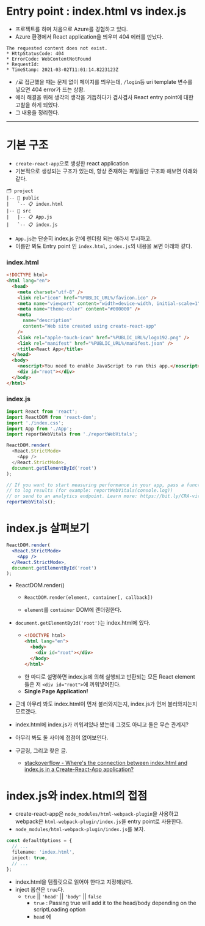 # Entry point : index.html vs index.js
- 프로젝트를 하며 처음으로 Azure를 경험하고 있다.
- Azure 환경에서 React application을 띄우며 404 에러를 만났다.
```text
The requested content does not exist.
* HttpStatusCode: 404
* ErrorCode: WebContentNotFound
* RequestId: 
* TimeStamp: 2021-03-02T11:01:14.8223123Z
```
- `/`로 접근했을 때는 문제 없이 페이지를 띄우는데,
  `/login`등 uri template 변수를 넣으면 404 error가 뜨는 상황.
- 에러 해결을 위해 생각의 생각을 거듭하다가 
  겸사겸사 React entry point에 대한 고찰을 하게 되었다.
- 그 내용을 정리한다.

---

# 기본 구조
- `create-react-app`으로 생성한 react application
- 기본적으로 생성되는 구조가 있는데, 항상 존재하는 파일들만 구조화 해보면 아래와 같다.
```text
🗂 project
|-- 📂 public
|   `-- 📋 index.html
|-- 📂 src
|   |-- 📋 App.js
|   `-- 📋 index.js
```
- `App.js`는 단순히 index.js 안에 렌더링 되는 애라서 무시하고.
- 이름만 봐도 Entry point 인 `index.html`, `index.js`의 내용을 보면 아래와 같다.

### index.html
```html
<!DOCTYPE html>
<html lang="en">
  <head>
    <meta charset="utf-8" />
    <link rel="icon" href="%PUBLIC_URL%/favicon.ico" />
    <meta name="viewport" content="width=device-width, initial-scale=1" />
    <meta name="theme-color" content="#000000" />
    <meta
      name="description"
      content="Web site created using create-react-app"
    />
    <link rel="apple-touch-icon" href="%PUBLIC_URL%/logo192.png" />
    <link rel="manifest" href="%PUBLIC_URL%/manifest.json" />
    <title>React App</title>
  </head>
  <body>
    <noscript>You need to enable JavaScript to run this app.</noscript>
    <div id="root"></div>
  </body>
</html>
```

### index.js
```javascript
import React from 'react';
import ReactDOM from 'react-dom';
import './index.css';
import App from './App';
import reportWebVitals from './reportWebVitals';

ReactDOM.render(
  <React.StrictMode>
    <App />
  </React.StrictMode>,
  document.getElementById('root')
);

// If you want to start measuring performance in your app, pass a function
// to log results (for example: reportWebVitals(console.log))
// or send to an analytics endpoint. Learn more: https://bit.ly/CRA-vitals
reportWebVitals();
```

# index.js 살펴보기
```jsx
ReactDOM.render(
  <React.StrictMode>
    <App />
  </React.StrictMode>,
  document.getElementById('root')
);
```
- ReactDOM.render()
  - ```
    ReactDOM.render(element, container[, callback])
    ```
  - `element`를 `container` DOM에 렌더링한다.
- `document.getElementById('root')`는 index.html에 있다.
  - ```html
    <!DOCTYPE html>
    <html lang="en">
      <body>
        <div id="root"></div>
      </body>
    </html>
    ```
  - 한 마디로 설명하면 index.js에 의해 실행되고 반환되는 모든 React element들은 
    저 `<div id="root">`에 끼워넣어진다.
  - **Single Page Application!**

- 근데 아무리 봐도 index.html이 먼저 불러와지는지, index.js가 먼저 불러와지는지 모르겠다.
- index.html에 index.js가 끼워져있나 봤는데 그것도 아니고 둘은 무슨 관계지?
- 아무리 봐도 둘 사이에 접점이 없어보인다.
- 구글링, 그리고 찾은 글.
  - [stackoverflow - Where's the connection between index.html and index.js in a Create-React-App application?](https://stackoverflow.com/questions/42438171/wheres-the-connection-between-index-html-and-index-js-in-a-create-react-app-app)

# index.js와 index.html의 접점
- create-react-app은 `node_modules/html-webpack-plugin`을 사용하고
  webpack은 `html-webpack-plugin/index.js`을 entry point로 사용한다.
- `node_modules/html-webpack-plugin/index.js`를 보자.
```typescript jsx
const defaultOptions = {
  // ...
  filename: 'index.html',
  inject: true,
  // ...
};
```
- index.html을 템플릿으로 읽어야 한다고 지정해놨다.
- inject 옵션은 `true`다.
  - `true` || `'head'` || `'body'` || `false`
    - `true` : Passing true will add it to the head/body depending on the scriptLoading option
    - `head` <head>에 <script> 넣는다.
    - `body` <body>에 <script> 넣는다.
    - `false` : Passing false will disable automatic injections.
    - 참고 : https://github.com/jantimon/html-webpack-plugin
- 플러그인이 <body>에 <script>를 알아서 삽입해준다.
- 이해한 대로 결론을 내려보면,
  create-react-app이 사용하는 `node_modules/html-webpack-plugin`에
  index.html을 템플릿으로 지정하는 설정이 있고,
  템플릿 안에 <script>를 알아서 삽입하는 설정이 있어서 
  index.html과 index.js의 연결고리가 만들어진다.
  
```text
This final page is the one you get in build/index.html after running npm run build, 
and the one that gets served from / when you run npm start.
```
